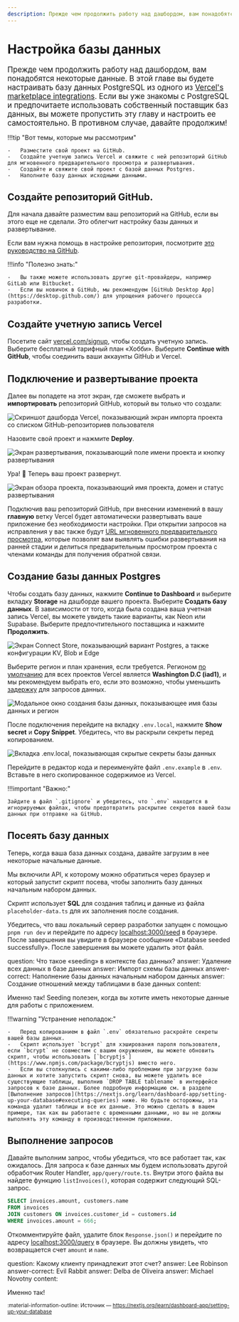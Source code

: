 ```yaml
---
description: Прежде чем продолжить работу над дашбордом, вам понадобятся некоторые данные. В этой главе вы будете настраивать базу данных PostgreSQL из одной из интеграций Vercel с рынком
---
```


# Настройка базы данных

<big>Прежде чем продолжить работу над дашбордом, вам понадобятся некоторые данные. В этой главе вы будете настраивать базу данных PostgreSQL из одного из [Vercel's marketplace integrations](https://vercel.com/marketplace?category=databases). Если вы уже знакомы с PostgreSQL и предпочитаете использовать собственный поставщик баз данных, вы можете пропустить эту главу и настроить ее самостоятельно. В противном случае, давайте продолжим!</big>

!!!tip "Вот темы, которые мы рассмотрим"

    -   Разместите свой проект на GitHub.
    -   Создайте учетную запись Vercel и свяжите с ней репозиторий GitHub для мгновенного предварительного просмотра и развертывания.
    -   Создайте и свяжите свой проект с базой данных Postgres.
    -   Наполните базу данных исходными данными.

## Создайте репозиторий GitHub.

Для начала давайте разместим ваш репозиторий на GitHub, если вы этого еще не сделали. Это облегчит настройку базы данных и развертывание.

Если вам нужна помощь в настройке репозитория, посмотрите [это руководство на GitHub](https://help.github.com/en/github/getting-started-with-github/create-a-repo).

!!!info "Полезно знать:"

    -   Вы также можете использовать другие git-провайдеры, например GitLab или Bitbucket.
    -   Если вы новичок в GitHub, мы рекомендуем [GitHub Desktop App](https://desktop.github.com/) для упрощения рабочего процесса разработки.

## Создайте учетную запись Vercel

Посетите сайт [vercel.com/signup](https://vercel.com/signup), чтобы создать учетную запись. Выберите бесплатный тарифный план «Хобби». Выберите **Continue with GitHub**, чтобы соединить ваши аккаунты GitHub и Vercel.

## Подключение и развертывание проекта

Далее вы попадете на этот экран, где сможете выбрать и **импортировать** репозиторий GitHub, который вы только что создали:

![Скриншот дашборда Vercel, показывающий экран импорта проекта со списком GitHub-репозиториев пользователя](import-git-repo.png)

Назовите свой проект и нажмите **Deploy**.

![Экран развертывания, показывающий поле имени проекта и кнопку развертывания](configure-project.png)

Ура! 🎉 Теперь ваш проект развернут.

![Экран обзора проекта, показывающий имя проекта, домен и статус развертывания](deployed-project.png)

Подключив ваш репозиторий GitHub, при внесении изменений в вашу **главную** ветку Vercel будет автоматически развертывать ваше приложение без необходимости настройки. При открытии запросов на исправления у вас также будут [URL мгновенного предварительного просмотра](https://vercel.com/docs/deployments/environments#preview-environment-pre-production#preview-urls), которые позволят вам выявлять ошибки развертывания на ранней стадии и делиться предварительным просмотром проекта с членами команды для получения обратной связи.

## Создание базы данных Postgres

Чтобы создать базу данных, нажмите **Continue to Dashboard** и выберите вкладку **Storage** на дашборде вашего проекта. Выберите **Создать базу данных**. В зависимости от того, когда была создана ваша учетная запись Vercel, вы можете увидеть такие варианты, как Neon или Supabase. Выберите предпочтительного поставщика и нажмите **Продолжить**.

![Экран Connect Store, показывающий вариант Postgres, а также конфигурации KV, Blob и Edge](create-database.png)

Выберите регион и план хранения, если требуется. Регионом [по умолчанию](https://vercel.com/docs/functions/configuring-functions/region) для всех проектов Vercel является **Washington D.C (iad1)**, и мы рекомендуем выбрать его, если это возможно, чтобы уменьшить [задержку](https://developer.mozilla.org/en-US/docs/Web/Performance/Understanding_latency) для запросов данных.

![Модальное окно создания базы данных, показывающее имя базы данных и регион](database-region.png)

После подключения перейдите на вкладку `.env.local`, нажмите **Show secret** и **Copy Snippet**. Убедитесь, что вы раскрыли секреты перед копированием.

![Вкладка .env.local, показывающая скрытые секреты базы данных](database-dashboard.png)

Перейдите в редактор кода и переименуйте файл `.env.example` в `.env`. Вставьте в него скопированное содержимое из Vercel.

!!!important "Важно:"

    Зайдите в файл `.gitignore` и убедитесь, что `.env` находится в игнорируемых файлах, чтобы предотвратить раскрытие секретов вашей базы данных при отправке на GitHub.

## Посеять базу данных

Теперь, когда ваша база данных создана, давайте загрузим в нее некоторые начальные данные.

Мы включили API, к которому можно обратиться через браузер и который запустит скрипт посева, чтобы заполнить базу данных начальным набором данных.

Скрипт использует **SQL** для создания таблиц и данные из файла `placeholder-data.ts` для их заполнения после создания.

Убедитесь, что ваш локальный сервер разработки запущен с помощью `pnpm run dev` и перейдите по адресу <localhost:3000/seed> в браузере. После завершения вы увидите в браузере сообщение «Database seeded successfully». После завершения вы можете удалить этот файл.

<?quiz?>

question: Что такое «seeding» в контексте баз данных?
answer: Удаление всех данных в базе данных
answer: Импорт схемы базы данных
answer-correct: Наполнение базы данных начальным набором данных
answer: Создание отношений между таблицами в базе данных
content:

<p>Именно так! Seeding полезен, когда вы хотите иметь некоторые данные для работы с приложением.</p>
<?/quiz?>

!!!warning "Устранение неполадок:"

    -   Перед копированием в файл `.env` обязательно раскройте секреты вашей базы данных.
    -   Скрипт использует `bcrypt` для хэширования пароля пользователя, если `bcrypt` не совместим с вашим окружением, вы можете обновить скрипт, чтобы использовать [`bcryptjs`](https://www.npmjs.com/package/bcryptjs) вместо него.
    -   Если вы столкнулись с какими-либо проблемами при загрузке базы данных и хотите запустить скрипт снова, вы можете удалить все существующие таблицы, выполнив `DROP TABLE tablename` в интерфейсе запросов к базе данных. Более подробную информацию см. в разделе [Выполнение запросов](https://nextjs.org/learn/dashboard-app/setting-up-your-database#executing-queries) ниже. Но будьте осторожны, эта команда удалит таблицы и все их данные. Это можно сделать в вашем примере, так как вы работаете с временными данными, но вы не должны выполнять эту команду в производственном приложении.

## Выполнение запросов

Давайте выполним запрос, чтобы убедиться, что все работает так, как ожидалось. Для запроса к базе данных мы будем использовать другой обработчик Router Handler, `app/query/route.ts`. Внутри этого файла вы найдете функцию `listInvoices()`, которая содержит следующий SQL-запрос.

```sql
SELECT invoices.amount, customers.name
FROM invoices
JOIN customers ON invoices.customer_id = customers.id
WHERE invoices.amount = 666;
```

Откомментируйте файл, удалите блок `Response.json()` и перейдите по адресу <localhost:3000/query> в браузере. Вы должны увидеть, что возвращается счет `amount` и `name`.

<?quiz?>

question: Какому клиенту принадлежит этот счет?
answer: Lee Robinson
answer-correct: Evil Rabbit
answer: Delba de Oliveira
answer: Michael Novotny
content:

<p>Именно так!</p>
<?/quiz?>

<small>:material-information-outline: Источник &mdash; <https://nextjs.org/learn/dashboard-app/setting-up-your-database></small>
